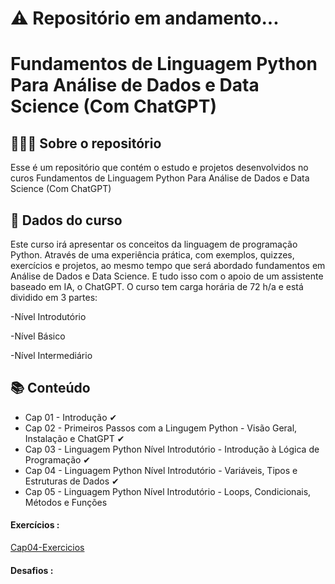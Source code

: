# ⚠ Repositório em andamento...

# Fundamentos de Linguagem Python Para Análise de Dados e Data Science (Com ChatGPT)

## 👩🏾‍💻 Sobre o repositório

Esse é um repositório que contém o estudo e projetos desenvolvidos no curos Fundamentos de Linguagem Python Para Análise de Dados e Data Science (Com ChatGPT)

## 🎲 Dados do curso

Este curso irá apresentar os conceitos da linguagem de programação Python. Através de uma experiência prática, com exemplos, quizzes, exercícios e projetos, ao mesmo tempo que será abordado fundamentos em Análise de Dados e Data Science. E tudo isso com o apoio de um assistente baseado em IA, o ChatGPT.
O curso tem carga horária de 72 h/a e está dividido em 3 partes:

-Nível Introdutório

-Nível Básico

-Nível Intermediário



## 📚 Conteúdo
- Cap 01 - Introdução ✔
- Cap 02 - Primeiros Passos com a Lingugem Python - Visão Geral, Instalação e ChatGPT ✔
- Cap 03 - Linguagem Python Nível Introdutório - Introdução à Lógica de Programação ✔
- Cap 04 - Linguagem Python Nível Introdutório - Variáveis, Tipos e Estruturas de Dados ✔
- Cap 05 - Linguagem Python Nível Introdutório - Loops, Condicionais, Métodos e Funções

#### Exercícios :

[Cap04-Exercicios](https://github.com/DeboraSouza277/Python_Fundamentos_DSA/blob/main/DSA-Python-Cap04-Exercicios.ipynb)
#### Desafios :
